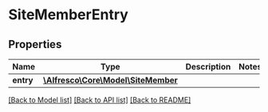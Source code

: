 # SiteMemberEntry

## Properties
Name | Type | Description | Notes
------------ | ------------- | ------------- | -------------
**entry** | [**\Alfresco\Core\Model\SiteMember**](SiteMember.md) |  | 

[[Back to Model list]](../README.md#documentation-for-models) [[Back to API list]](../README.md#documentation-for-api-endpoints) [[Back to README]](../README.md)


